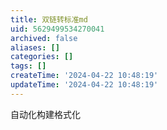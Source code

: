 ```yaml
---
title: 双链转标准md
uid: 5629499534270041
archived: false
aliases: []
categories: []
tags: []
createTime: '2024-04-22 10:48:19'
updateTime: '2024-04-22 10:48:19'
---
```

自动化构建格式化
